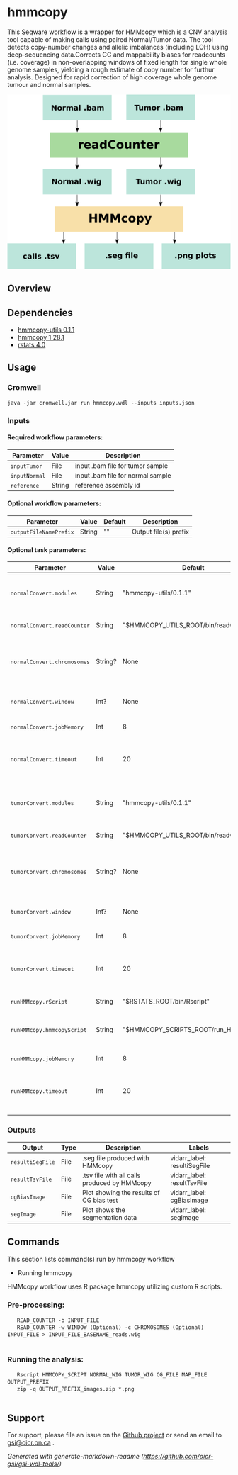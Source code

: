 # hmmcopy

This Seqware workflow is a wrapper for HMMcopy which is a CNV analysis tool capable of making calls using paired Normal/Tumor data. The tool detects copy-number changes and allelic imbalances (including LOH) using deep-sequencing data.Corrects GC and mappability biases for readcounts (i.e. coverage) in non-overlapping windows of fixed length for single whole genome samples, yielding a rough estimate of copy number for furthur analysis. Designed for rapid correction of high coverage whole genome tumour and normal samples.

![hmmcopy, how it works](docs/hmmcopy_wf.png)

## Overview

## Dependencies

* [hmmcopy-utils 0.1.1](https://bioconductor.org/packages/HMMcopy/)
* [hmmcopy 1.28.1](https://bioconductor.org/packages/HMMcopy/)
* [rstats 4.0](http://cran.utstat.utoronto.ca/src/base/R-3/R-4.0.tar.gz)


## Usage

### Cromwell
```
java -jar cromwell.jar run hmmcopy.wdl --inputs inputs.json
```

### Inputs

#### Required workflow parameters:
Parameter|Value|Description
---|---|---
`inputTumor`|File|input .bam file for tumor sample
`inputNormal`|File|input .bam file for normal sample
`reference`|String|reference assembly id


#### Optional workflow parameters:
Parameter|Value|Default|Description
---|---|---|---
`outputFileNamePrefix`|String|""|Output file(s) prefix


#### Optional task parameters:
Parameter|Value|Default|Description
---|---|---|---
`normalConvert.modules`|String|"hmmcopy-utils/0.1.1"|required modules, basicall hmmcopy utils
`normalConvert.readCounter`|String|"$HMMCOPY_UTILS_ROOT/bin/readCounter"|Path to readCounter utility
`normalConvert.chromosomes`|String?|None|comma-separated list of chromosomes to use, default is ALL
`normalConvert.window`|Int?|None|Resolution of a bin, in bases, default is 1000
`normalConvert.jobMemory`|Int|8|memory for this job, in Gb
`normalConvert.timeout`|Int|20|Timeout in hours, needed to override imposed limits
`tumorConvert.modules`|String|"hmmcopy-utils/0.1.1"|required modules, basicall hmmcopy utils
`tumorConvert.readCounter`|String|"$HMMCOPY_UTILS_ROOT/bin/readCounter"|Path to readCounter utility
`tumorConvert.chromosomes`|String?|None|comma-separated list of chromosomes to use, default is ALL
`tumorConvert.window`|Int?|None|Resolution of a bin, in bases, default is 1000
`tumorConvert.jobMemory`|Int|8|memory for this job, in Gb
`tumorConvert.timeout`|Int|20|Timeout in hours, needed to override imposed limits
`runHMMcopy.rScript`|String|"$RSTATS_ROOT/bin/Rscript"|Path to Rscript
`runHMMcopy.hmmcopyScript`|String|"$HMMCOPY_SCRIPTS_ROOT/run_HMMcopy.r"|Path to .R script that runs HMMcopy pipeline
`runHMMcopy.jobMemory`|Int|8|memory in GB for this job
`runHMMcopy.timeout`|Int|20|Timeout in hours, needed to override imposed limits


### Outputs

Output | Type | Description | Labels
---|---|---|---
`resultiSegFile`|File|.seg file produced with HMMcopy|vidarr_label: resultiSegFile
`resultTsvFile`|File|.tsv file with all calls produced by HMMcopy|vidarr_label: resultTsvFile
`cgBiasImage`|File|Plot showing the results of CG bias test|vidarr_label: cgBiasImage
`segImage`|File|Plot shows the segmentation data|vidarr_label: segImage


## Commands

This section lists command(s) run by hmmcopy workflow
 
* Running hmmcopy
 
HMMcopy workflow uses R package hmmcopy utilizing custom R scripts.
 
### Pre-processing:
 
```
   READ_COUNTER -b INPUT_FILE
   READ_COUNTER -w WINDOW (Optional) -c CHROMOSOMES (Optional) INPUT_FILE > INPUT_FILE_BASENAME_reads.wig
 
```
### Running the analysis:
 
```
   Rscript HMMCOPY_SCRIPT NORMAL_WIG TUMOR_WIG CG_FILE MAP_FILE OUTPUT_PREFIX
   zip -q OUTPUT_PREFIX_images.zip *.png
 
```
## Support

For support, please file an issue on the [Github project](https://github.com/oicr-gsi) or send an email to gsi@oicr.on.ca .

_Generated with generate-markdown-readme (https://github.com/oicr-gsi/gsi-wdl-tools/)_
